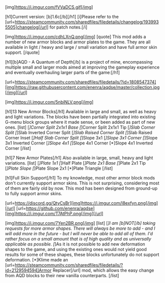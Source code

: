 [img]https://i.imgur.com/fVVaDCS.gif[/img]

[h1]Current version: [b]1.6c[/b][/h1]
[i]Please refer to the [url=https://steamcommunity.com/sharedfiles/filedetails/changelog/1939935505]changelog[/url] for patch notes.[/i]

[img]https://i.imgur.com/cdhLXnQ.png[/img]
[quote]
This mod adds a number of new armor blocks and armor plates to the game. They are all available in light / heavy and large / small variation and have full armor skin support.
[/quote]

[h1][b]AQD - A Quantum of Depth[/b] is a project of mine, encompassing multiple small and larger mods aimed at improving the gameplay experience and eventually overhauling larger parts of the game:[/h1]

[url=https://steamcommunity.com/sharedfiles/filedetails/?id=1808547374][img]https://raw.githubusercontent.com/enenra/aqdse/master/collection.jpg[/img][/url]

[img]https://i.imgur.com/5nbiNLV.png[/img]

[h1]13 New Armor Blocks[/h1]
Available in large and small, as well as heavy and light variations. The blocks have been partially integrated into existing G-menu block groups where it made sense, or been added as part of new ones.
[list]
[*]Corner Split 2x1x1 Base
[*]Corner Split 2x1x1 Tip
[*]Slab Corner Split
[*]Slab Inverted Corner Split
[*]Slab Raised Corner Split
[*]Slab Raised Corner Inset
[*]Half Slab Corner Split
[*]Slope 3x1
[*]Slope 3x1 Corner
[*]Slope 3x1 Inverted Corner
[*]Slope 4x1
[*]Slope 4x1 Corner
[*]Slope 4x1 Inverted Corner
[/list]

[h1]7 New Armor Plates[/h1]
Also available in large, small, heavy and light variations.
[list]
[*]Plate 1x1
[*]Half Plate
[*]Plate 2x1 Base
[*]Plate 2x1 Tip
[*]Plate Slope
[*]Plate Slope 2x1
[*]Plate Triangle
[/list]

[h1]Full Skin Support[/h1]
To my knowledge, most other armor block mods don't currently support armor skins. This is not surprising, considering most of them are fairly old by now. This mod has been designed from ground-up to fully support armor skins.

[url=https://discord.gg/QtyCsBr][img]https://i.imgur.com/l8exfyn.png[/img][/url]
[url=https://github.com/enenra/aqdse][img]https://i.imgur.com/T7AtPhP.png[/img][/url]

[img]https://i.imgur.com/7Yen2BR.png[/img]
[list]
[*]I am [b]NOT[/b] taking requests for more armor shapes. There will always be more to add - and I will add more in the future - but I will never be able to add all of them. I'd rather focus on a small amount that is of high quality and as universally applicable as possible.
[*]As it is not possible to add new deformation shapes to the game, and using the existing ones would not yield good results for some of these shapes, these blocks unfortunately do not support deformation.
[*]Klime made an [url=https://steamcommunity.com/sharedfiles/filedetails/?id=2129594594]Armor Replacer[/url] mod, which allows the easy change from AQD blocks to their new vanilla counterparts.
[/list]